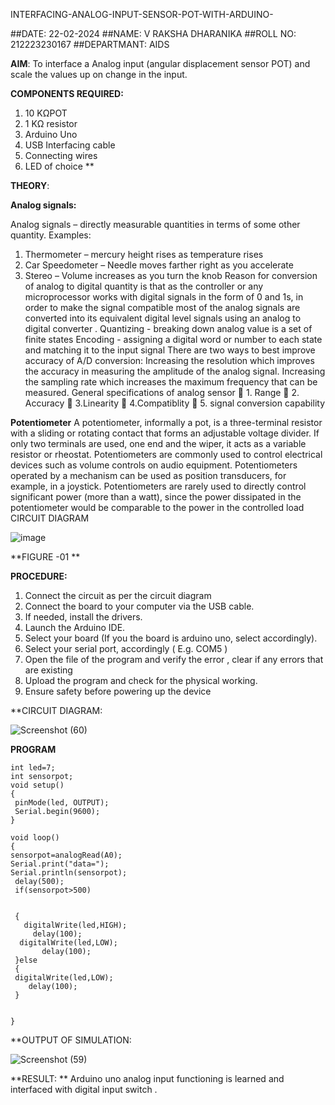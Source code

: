  INTERFACING-ANALOG-INPUT-SENSOR-POT-WITH-ARDUINO-

##DATE: 22-02-2024
##NAME: V RAKSHA DHARANIKA
##ROLL NO: 212223230167
##DEPARTMANT: AIDS

**AIM**:  To interface a Analog  input (angular displacement sensor POT) and scale the values up on change in the input.


**COMPONENTS REQUIRED:**
1.	10 KΩPOT
2.	1 KΩ resistor 
3.	Arduino Uno 
4.	USB Interfacing cable 
5.	Connecting wires 
6.	LED of choice 
**


**THEORY**: 

**Analog signals:**

Analog signals – directly measurable quantities in terms of some other quantity.
Examples:
1. Thermometer – mercury height rises as temperature rises
2. Car Speedometer – Needle moves farther right as you accelerate
3. Stereo – Volume increases as you turn the knob
Reason for conversion of analog to digital quantity is that as the controller or any microprocessor works with digital signals in the form of 0 and 1s, in order to make the signal compatible  most of the analog signals are converted into its equivalent digital level signals using an analog to digital converter .
Quantizing - breaking down analog value is a set of finite states
Encoding - assigning a digital word or number to each state and matching it to the input signal
 There are two ways to best improve accuracy of A/D conversion:
Increasing the resolution which improves the accuracy in measuring the amplitude of the analog signal.
Increasing the sampling rate which increases the maximum frequency that can be measured.
General specifications of analog sensor
	1. Range
	2. Accuracy
	3.Linearity
	4.Compatiblity
	5. signal conversion capability

**Potentiometer**
A potentiometer, informally a pot, is a three-terminal resistor with a sliding or rotating contact that forms an adjustable voltage divider. If only two terminals are used, one end and the wiper, it acts as a variable resistor or rheostat.
Potentiometers are commonly used to control electrical devices such as volume controls on audio equipment. Potentiometers operated by a mechanism can be used as position transducers, for example, in a joystick. Potentiometers are rarely used to directly control significant power (more than a watt), since the power dissipated in the potentiometer would be comparable to the power in the controlled load
CIRCUIT DIAGRAM





![image](https://user-images.githubusercontent.com/36288975/163530788-eec3cdc3-95e8-4d2d-8349-6d0ea4c9439c.png)

**FIGURE -01
**

**PROCEDURE:**

1.	Connect the circuit as per the circuit diagram 
2.	Connect the board to your computer via the USB cable.
3.	If needed, install the drivers.
4.	Launch the Arduino IDE.
5.	Select your board (If you the board is arduino uno, select accordingly).
6.	Select your serial port, accordingly ( E.g. COM5 )
7.	Open the file of the program  and verify the error , clear if any errors that are existing 
8.	Upload the program and check for the physical working. 
9.	Ensure safety before powering up the device 

**CIRCUIT DIAGRAM:


![Screenshot (60)](https://github.com/rakshadharanika/EXPERIMENT-NO--02-INTERFACING-ANALOG-INPUT-SENSOR-POT-WITH-ARDUINO-/assets/149348380/0b70cdd0-2529-480f-bead-3c3825e1770f)



**PROGRAM** 

 ```
int led=7;
int sensorpot;
void setup()
{
  pinMode(led, OUTPUT);
  Serial.begin(9600);
}

void loop()
{
 sensorpot=analogRead(A0);
 Serial.print("data=");
 Serial.println(sensorpot);
  delay(500);
  if(sensorpot>500)

  
  {
    digitalWrite(led,HIGH);
      delay(100); 
   digitalWrite(led,LOW);
        delay(100); 
  }else
  {
  digitalWrite(led,LOW);
     delay(100);
  }
    
    
}

```




**OUTPUT OF SIMULATION:



![Screenshot (59)](https://github.com/rakshadharanika/EXPERIMENT-NO--02-INTERFACING-ANALOG-INPUT-SENSOR-POT-WITH-ARDUINO-/assets/149348380/74c5a38c-9793-4a05-a36b-b5364abae99a)










**RESULT: ** Arduino uno analog input functioning is learned and interfaced with digital input switch .
